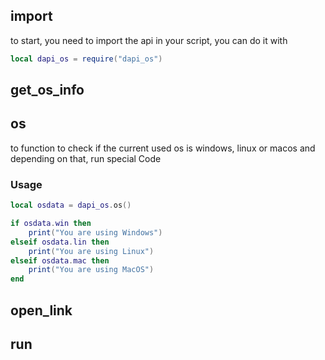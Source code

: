## import
to start, you need to import the api in your script, you can do it with
```lua
local dapi_os = require("dapi_os")
```

## get_os_info

## os
to function to check if the current used os is windows, linux or macos
and depending on that, run special Code

### Usage
```lua
local osdata = dapi_os.os()

if osdata.win then
    print("You are using Windows")
elseif osdata.lin then
    print("You are using Linux")
elseif osdata.mac then
    print("You are using MacOS")
end
```

## open_link

## run
